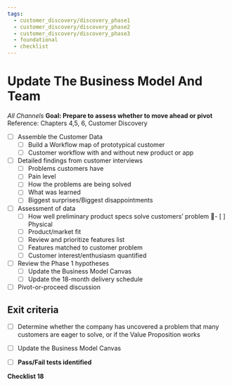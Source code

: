 ```yaml
---
tags:
  - customer_discovery/discovery_phase1
  - customer_discovery/discovery_phase2
  - customer_discovery/discovery_phase3
  - foundational
  - checklist
---
```


# Update The Business Model And Team 
*All Channels*
**Goal: Prepare to assess whether to move ahead or pivot**
Reference: Chapters 4,5, 6, Customer Discovery

- [ ] Assemble the Customer Data
	- [ ] Build a Workflow map of prototypical customer
	- [ ] Customer workflow with and without new product or app
- [ ] Detailed findings from customer interviews
	- [ ] Problems customers have
	- [ ] Pain level
	- [ ] How the problems are being solved
	- [ ] What was learned
	- [ ] Biggest surprises/Biggest disappointments
- [ ] Assessment of data
	- [ ] How well preliminary product specs solve customers’ problem
	- [ ] Physical
	- [ ] Product/market fit
	- [ ] Review and prioritize features list
	- [ ] Features matched to customer problem
	- [ ] Customer interest/enthusiasm quantified
- [ ] Review the Phase 1 hypotheses
	- [ ] Update the Business Model Canvas
	- [ ] Update the 18-month delivery schedule
- [ ] Pivot-or-proceed discussion
## Exit criteria
- [ ] Determine whether the company has uncovered a problem that many customers are eager to solve, or if the Value Proposition works
- [ ] Update the Business Model Canvas

- [ ] **Pass/Fail tests identified**

**Checklist 18**
